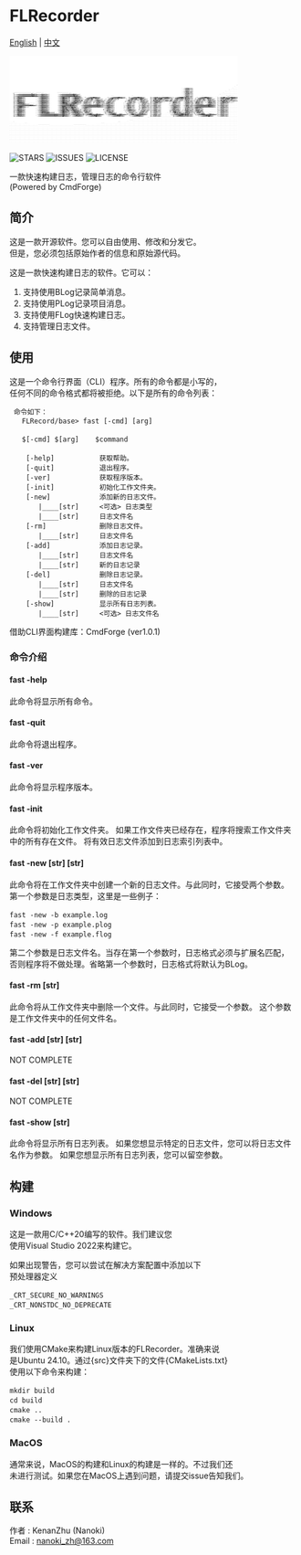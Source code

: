 # FLRecorder

[English](README.md) | [中文](READMECN.md)

![FLRecorder_Logo](./doc/FLRecorder_CODE.png#pic_center)

![STARS](https://img.shields.io/github/stars/KenanZHu/FLRecorder.svg#pic_center) 
![ISSUES](https://img.shields.io/github/issues/KenanZHu/FLRecorder.svg#pic_center) 
![LICENSE](https://img.shields.io/github/license/KenanZHu/FLRecorder.svg#pic_center)

一款快速构建日志，管理日志的命令行软件\
(Powered by CmdForge)

## 简介

这是一款开源软件。您可以自由使用、修改和分发它。\
但是，您必须包括原始作者的信息和原始源代码。

这是一款快速构建日志的软件。它可以：

1. 支持使用BLog记录简单消息。
2. 支持使用PLog记录项目消息。
3. 支持使用FLog快速构建日志。
4. 支持管理日志文件。

## 使用

这是一个命令行界面（CLI）程序。所有的命令都是小写的，\
任何不同的命令格式都将被拒绝。以下是所有的命令列表：

     命令如下：
       FLRecord/base> fast [-cmd] [arg]

       $[-cmd] $[arg]    $command

        [-help]           获取帮助。
        [-quit]           退出程序。
        [-ver]            获取程序版本。
        [-init]           初始化工作文件夹。
        [-new]            添加新的日志文件。
           |____[str]     <可选> 日志类型
           |____[str]     日志文件名
        [-rm]             删除日志文件。
           |____[str]     日志文件名
        [-add]            添加日志记录。
           |____[str]     日志文件名
           |____[str]     新的日志记录
        [-del]            删除日志记录。
           |____[str]     日志文件名
           |____[str]     删除的日志记录
        [-show]           显示所有日志列表。
           |____[str]     <可选> 日志文件名

借助CLI界面构建库：CmdForge (ver1.0.1)

### 命令介绍

#### fast -help

此命令将显示所有命令。

#### fast -quit

此命令将退出程序。

#### fast -ver

此命令将显示程序版本。

#### fast -init

此命令将初始化工作文件夹。
如果工作文件夹已经存在，程序将搜索工作文件夹中的所有存在文件。
将有效日志文件添加到日志索引列表中。

#### fast -new [str] [str]

此命令将在工作文件夹中创建一个新的日志文件。与此同时，它接受两个参数。
第一个参数是日志类型，这里是一些例子：

``fast -new -b example.log``\
``fast -new -p example.plog``\
``fast -new -f example.flog``

第二个参数是日志文件名。当存在第一个参数时，日志格式必须与扩展名匹配，
否则程序将不做处理。省略第一个参数时，日志格式将默认为BLog。

#### fast -rm [str]

此命令将从工作文件夹中删除一个文件。与此同时，它接受一个参数。
这个参数是工作文件夹中的任何文件名。

#### fast -add [str] [str]

NOT COMPLETE

#### fast -del [str] [str]

NOT COMPLETE

#### fast -show [str]

此命令将显示所有日志列表。
如果您想显示特定的日志文件，您可以将日志文件名作为参数。
如果您想显示所有日志列表，您可以留空参数。

## 构建

### Windows

这是一款用C/C++20编写的软件。我们建议您\
使用Visual Studio 2022来构建它。

如果出现警告，您可以尝试在解决方案配置中添加以下\
预处理器定义

``_CRT_SECURE_NO_WARNINGS``\
``_CRT_NONSTDC_NO_DEPRECATE``

### Linux

我们使用CMake来构建Linux版本的FLRecorder。准确来说\
是Ubuntu 24.10。通过{src}文件夹下的文件{CMakeLists.txt}\
使用以下命令来构建：

``mkdir build``\
``cd build``\
``cmake ..``\
``cmake --build .``

### MacOS

通常来说，MacOS的构建和Linux的构建是一样的。不过我们还\
未进行测试。如果您在MacOS上遇到问题，请提交issue告知我们。

## 联系

作者 : KenanZhu (Nanoki)\
Email  : <nanoki_zh@163.com>